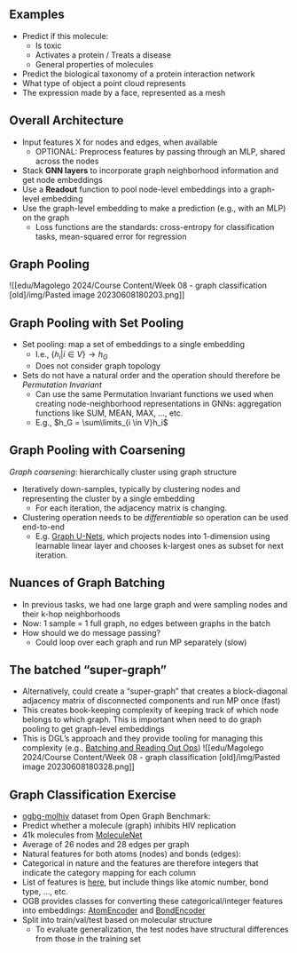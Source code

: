 ## Examples
- Predict if this molecule:
	- Is toxic
	- Activates a protein / Treats a disease
	- General properties of molecules
- Predict the biological taxonomy of a protein interaction network
- What type of object a point cloud represents
- The expression made by a face, represented as a mesh


## Overall Architecture
- Input features X for nodes and edges, when available
	- OPTIONAL: Preprocess features by passing through an MLP, shared across the nodes 
- Stack **GNN layers** to incorporate graph neighborhood information and get node embeddings 
- Use a **Readout** function to pool node-level embeddings into a graph-level embedding 
- Use the graph-level embedding to make a prediction (e.g., with an MLP) on the graph 
	- Loss functions are the standards: cross-entropy for classification tasks, mean-squared error for regression

## Graph Pooling
![[edu/Magolego 2024/Course Content/Week 08 - graph classification [old]/img/Pasted image 20230608180203.png]]

## Graph Pooling with Set Pooling
- Set pooling: map a set of embeddings to a single embedding 
	- I.e., $\{ℎ_i|i \in V\} \rightarrow h_G$
	- Does not consider graph topology
- Sets do not have a natural order and the operation should therefore be *Permutation Invariant*
	- Can use the same Permutation Invariant functions we used when creating node-neighborhood representations in GNNs: aggregation functions like SUM, MEAN, MAX, …, etc. 
	- E.g., $h_G = \sum\limits_{i \in V}h_i$

## Graph Pooling with Coarsening 
*Graph coarsening*: hierarchically cluster using graph structure 
- Iteratively down-samples, typically by clustering nodes and representing the cluster by a single embedding 
	- For each iteration, the adjacency matrix is changing.
- Clustering operation needs to be *differentiable* so operation can be used end-to-end
	- E.g. [Graph U-Nets](https://arxiv.org/abs/1905.05178), which projects nodes into 1-dimension using learnable linear layer and chooses k-largest ones as subset for next iteration.

## Nuances of Graph Batching 
- In previous tasks, we had one large graph and were sampling nodes and their k-hop neighborhoods 
- Now: 1 sample = 1 full graph, no edges between graphs in the batch 
- How should we do message passing? 
	- Could loop over each graph and run MP separately (slow)


## The batched “super-graph” 
- Alternatively, could create a “super-graph” that creates a block-diagonal adjacency matrix of disconnected components and run MP once (fast) 
- This creates book-keeping complexity of keeping track of which node belongs to which graph. This is important when need to do graph pooling to get graph-level embeddings 
- This is DGL’s approach and they provide tooling for managing this complexity (e.g., [Batching and Reading Out Ops](https://docs.dgl.ai/en/0.6.x/api/python/dgl.html))
![[edu/Magolego 2024/Course Content/Week 08 - graph classification [old]/img/Pasted image 20230608180328.png]]


## Graph Classification Exercise
- [ogbg-molhiv](https://ogb.stanford.edu/docs/graphprop/) dataset from Open Graph Benchmark: 
- Predict whether a molecule (graph) inhibits HIV replication 
- 41k molecules from [MoleculeNet](https://moleculenet.org/) 
- Average of 26 nodes and 28 edges per graph 
- Natural features for both atoms (nodes) and bonds (edges): 
- Categorical in nature and the features are therefore integers that indicate the category mapping for each column 
- List of features is [here](https://github.com/snap-stanford/ogb/blob/68a303f320220cda859e83e3a8660f2b9debedf6/ogb/utils/features.py), but include things like atomic number, bond type, …, etc. 
- OGB provides classes for converting these categorical/integer features into embeddings: [AtomEncoder](https://github.com/snap-stanford/ogb/blob/68a303f320220cda859e83e3a8660f2b9debedf6/ogb/graphproppred/mol_encoder.py) and [BondEncoder](https://github.com/snap-stanford/ogb/blob/68a303f320220cda859e83e3a8660f2b9debedf6/ogb/graphproppred/mol_encoder.py) 
- Split into train/val/test based on molecular structure 
	- To evaluate generalization, the test nodes have structural differences from those in the training set
